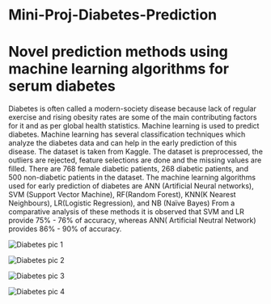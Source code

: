 
# Mini-Proj-Diabetes-Prediction

# Novel prediction methods using machine learning algorithms for serum diabetes


Diabetes is often called a modern-society disease because lack of regular exercise
and rising obesity rates are some of the main contributing factors for it and as per
global health statistics. Machine learning is used to predict diabetes. Machine learning
has several classification techniques which analyze the diabetes data and can help in
the early prediction of this disease. The dataset is taken from Kaggle. The dataset is
preprocessed, the outliers are rejected, feature selections are done and the missing
values are filled. There are 768 female diabetic patients, 268 diabetic patients, and
500 non-diabetic patients in the dataset. The machine learning algorithms used for
early prediction of diabetes are ANN (Artificial Neural networks), SVM (Support Vector
Machine), RF(Random Forest), KNN(K Nearest Neighbours), LR(Logistic Regression),
and NB (Naïve Bayes) From a comparative analysis of these methods it is observed
that SVM and LR provide 75% - 76% of accuracy, whereas ANN( Artificial Neutral
Network) provides 86% - 90% of accuracy.


![Diabetes pic 1](https://github.com/Sashisaravan/Mini-Proj-Diabetes-Prediction/assets/72851217/52b83dab-6316-4546-872f-114af032d957)

![Diabetes pic 2](https://github.com/Sashisaravan/Mini-Proj-Diabetes-Prediction/assets/72851217/a9be9485-8124-46a4-bd51-0e1a1f5589cd)

![Diabetes pic 3](https://github.com/Sashisaravan/Mini-Proj-Diabetes-Prediction/assets/72851217/8eef94d5-99fc-4216-a0ac-01382da2a8ff)

![Diabetes pic 4](https://github.com/Sashisaravan/Mini-Proj-Diabetes-Prediction/assets/72851217/293d078e-76e7-4821-924f-0e2e88927ba8)

